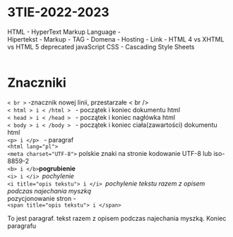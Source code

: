 # 3TIE-2022-2023
HTML - HyperText Markup Language - <br>
Hipertekst - 
Markup - TAG - 
Domena - 
Hosting -
Link - 
HTML 4 vs XHTML vs HTML 5
deprecated
javaScript
CSS - Cascading Style Sheets
<br><br>
<h1>Znaczniki</h1>
<code>< br ></code> -znacznik nowej linii, przestarzałe < br /> <br>
<code>< html > i < /html > </code> - początek i koniec dokumentu html <br>
<code>< head > i < /head > </code> - początek i koniec nagłówka html <br>
<code>< body > i < /body > </code> - początek i koniec ciała(zawartości) dokumentu html <br>
<code>&lt;p&gt; i &lt;/p&gt; </code> - paragraf <br>
<code>&lt;html lang="pl"&gt;</code><br>
  <code>&lt;meta charset="UTF-8"&gt;</code> polskie znaki na stronie kodowanie UTF-8 lub iso-8859-2<br>
<code>&lt;b&gt; i &lt;/b&gt;</code><b>pogrubienie</b><br>
<code>&lt;i&gt; i &lt;/i&gt; </code><i>pochylenie</i><br>
<code>&lt;i title="opis tekstu"&gt; i &lt;/i&gt; </code><i title="opis tekstu">pochylenie tekstu razem z opisem podczas najechania myszką</i><br>
pozycjonowanie stron - <br>
<code>&lt;span title="opis tekstu"&gt; i &lt;/span&gt; </code><p> To jest paragraf.<span title="opis tekstu"> tekst razem z opisem podczas najechania myszką</span>. Koniec paragrafu</p><br>

